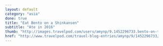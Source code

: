 ```yaml
---
layout: default
category: "asia"
done: true
title: "Eat Bento on a Shinkansen"
subtitle: "Ate in 2016"
thumb: "http://images.travelpod.com/users/amynp/9.1452296733.bento-on-the-train.jpg"
href: "http://www.travelpod.com/travel-blog-entries/amynp/9/1452296733/tpod.html"
---
```

